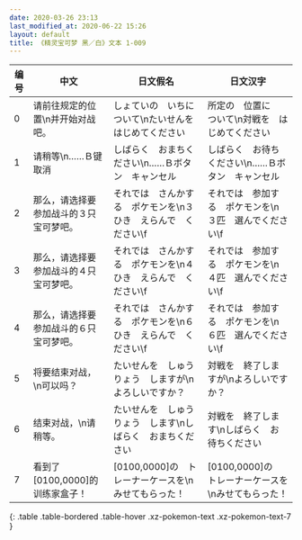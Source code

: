 ```yaml
---
date: 2020-03-26 23:13
last_modified_at: 2020-06-22 15:26
layout: default
title: 《精灵宝可梦 黑／白》文本 1-009
---
```

| 编号 | 中文 | 日文假名 | 日文汉字 |
| ---- | ---- | ---- | --- |
| 0 | 请前往规定的位置\n并开始对战吧。 | しょていの　いちに　ついて\nたいせんを　はじめてください | 所定の　位置に　ついて\n対戦を　はじめてください |
| 1 | 请稍等\n……Ｂ键取消 | しばらく　おまちください\n……Ｂボタン　キャンセル | しばらく　お待ちください\n……Ｂボタン　キャンセル |
| 2 | 那么，请选择要参加战斗的３只宝可梦吧。 | それでは　さんかする　ポケモンを\n３ひき　えらんで　ください\f | それでは　参加する　ポケモンを\n３匹　選んでください\f |
| 3 | 那么，请选择要参加战斗的４只宝可梦吧。 | それでは　さんかする　ポケモンを\n４ひき　えらんで　ください\f | それでは　参加する　ポケモンを\n４匹　選んでください\f |
| 4 | 那么，请选择要参加战斗的６只宝可梦吧。 | それでは　さんかする　ポケモンを\n６ひき　えらんで　ください\f | それでは　参加する　ポケモンを\n６匹　選んでください\f |
| 5 | 将要结束对战，\n可以吗？ | たいせんを　しゅうりょう　しますが\nよろしいですか？ | 対戦を　終了しますが\nよろしいですか？ |
| 6 | 结束对战，\n请稍等。 | たいせんを　しゅうりょう　します\nしばらく　おまちください | 対戦を　終了します\nしばらく　お待ちください |
| 7 | 看到了[0100,0000]的训练家盒子！ | [0100,0000]の　トレーナーケースを\nみせてもらった！ | [0100,0000]の　トレーナーケースを\nみせてもらった！ |
{: .table .table-bordered .table-hover .xz-pokemon-text .xz-pokemon-text-7 }